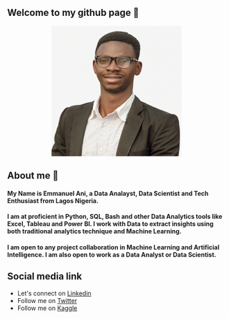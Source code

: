 ## Welcome to my github page 🙂

<div align="center">
  <img src="IMG_5672.JPG" width="300" height="300"/>
</div>

## About me 🙂

#### My Name is Emmanuel Ani, a Data Analayst, Data Scientist and Tech Enthusiast from Lagos Nigeria. 

#### I am at proficient in Python, SQL, Bash and other Data Analytics tools like Excel, Tableau and Power BI. I work with Data to extract insights using both traditional analytics technique and Machine Learning.

#### I am open to any project collaboration in Machine Learning and Artificial Intelligence. I am also open to work as a Data Analyst or Data Scientist.

## Social media link
* Let's connect on [Linkedin](https://www.linkedin.com/in/emmanuel-ani-b2b680202)
* Follow me on [Twitter](https://twitter.com/emmanuelani_)
* Follow me on [Kaggle](https://www.kaggle.com/emmanuelani)

